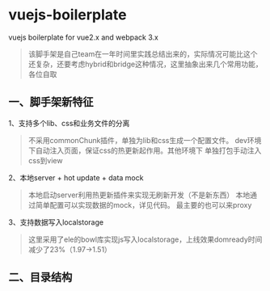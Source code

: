 # vuejs-boilerplate
vuejs boilerplate for  vue2.x and webpack 3.x

 > 该脚手架是自己team在一年时间里实践总结出来的，实际情况可能比这个还复杂，还要考虑hybrid和bridge这种情况，这里抽象出来几个常用功能，各位自取

## 一、脚手架新特征

1、支持多个lib、css和业务文件的分离

> 不采用commonChunk插件，单独为lib和css生成一个配置文件。
> dev环境下自动注入页面，保证css的热更新起作用。其他环境下
> 单独打包手动注入css到view

2、本地server + hot update + data mock

> 本地启动server利用热更新插件来实现无刷新开发（不是新东西）
> 本地通过简单配置可以实现数据的mock，详见代码。
> 最主要的也可以来proxy

3、支持数据写入localstorage

> 这里采用了ele的bowl库实现js写入localstorage，上线效果domready时间减少了23%（1.97->1.51）


## 二、目录结构



